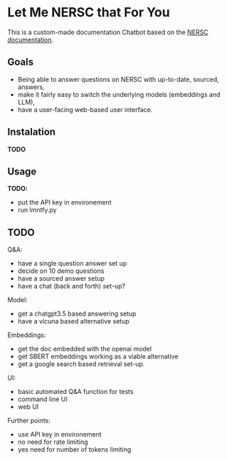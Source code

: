 # Let Me NERSC that For You

This is a custom-made documentation Chatbot based on the [NERSC documentation](https://docs.nersc.gov/).

## Goals

* Being able to answer questions on NERSC with up-to-date, sourced, answers,
* make it fairly easy to switch the underlying models (embeddings and LLM),
* have a user-facing web-based user interface.

## Instalation

**TODO**

## Usage

**TODO:**
- put the API key in environement
- run lmntfy.py

## TODO

Q&A:
- have a single question answer set up
- decide on 10 demo questions
- have a sourced answer setup
- have a chat (back and forth) set-up?

Model:
- get a chatgpt3.5 based answering setup
- have a vicuna based alternative setup

Embeddings:
- get the doc embedded with the openai model
- get SBERT embeddings working as a viable alternative
- get a google search based retrieval set-up.

UI:
- basic automated Q&A function for tests
- command line UI
- web UI

Further points:
- use API key in environement
- no need for rate limiting
- yes need for number of tokens limiting
